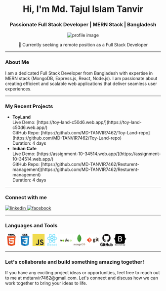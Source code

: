 <div align="center">
  <h1>Hi, I'm Md. Tajul Islam Tanvir</h1>
  <h3>Passionate Full Stack Developer | MERN Stack | Bangladesh</h3>
</div>

<p align="center">
  <img src="https://your-image-url.com" alt="profile image" width="300" height="300">
</p>

<p align="center">🔭 Currently seeking a remote position as a Full Stack Developer</p>

---

<h3>About Me</h3>
<p>
  I am a dedicated Full Stack Developer from Bangladesh with expertise in MERN stack (MongoDB, Express.js, React, Node.js). I am passionate about creating efficient and scalable web applications that deliver seamless user experiences.
</p>

---

<h3>My Recent Projects</h3>
<ul>
  <li>
    <strong>ToyLand</strong><br>
    Live Demo: [https://toy-land-c50d6.web.app/](https://toy-land-c50d6.web.app/)<br>
    GitHub Repo: [https://github.com/MD-TANVIR7462/Toy-Land-repo](https://github.com/MD-TANVIR7462/Toy-Land-repo)<br>
    Duration: 4 days
  </li>
  <li>
    <strong>Indian Cafe</strong><br>
    Live Demo: [https://assignment-10-34514.web.app/](https://assignment-10-34514.web.app/)<br>
    GitHub Repo: [https://github.com/MD-TANVIR7462/Resturent-management](https://github.com/MD-TANVIR7462/Resturent-management)<br>
    Duration: 4 days
  </li>
</ul>

---

<h3>Connect with me</h3>
<p>
  <a href="https://www.linkedin.com/in/md-tajul-islam-tanvir-531682278/" target="_blank" rel="noopener noreferrer">
    <img src="https://raw.githubusercontent.com/rahuldkjain/github-profile-readme-generator/master/src/images/icons/Social/linked-in-alt.svg" alt="linkedin" height="30" width="40" />
  </a>
  <a href="https://www.facebook.com/md.taijul.986/" target="_blank" rel="noopener noreferrer">
    <img src="https://raw.githubusercontent.com/rahuldkjain/github-profile-readme-generator/master/src/images/icons/Social/facebook.svg" alt="facebook" height="30" width="40" />
  </a>
</p>

---

<h3>Languages and Tools</h3>
<p>
  <img src="https://raw.githubusercontent.com/devicons/devicon/master/icons/html5/html5-original-wordmark.svg" alt="html5" width="40" height="40" />
  <img src="https://raw.githubusercontent.com/devicons/devicon/master/icons/css3/css3-original-wordmark.svg" alt="css3" width="40" height="40" />
  <img src="https://raw.githubusercontent.com/devicons/devicon/master/icons/javascript/javascript-original.svg" alt="javascript" width="40" height="40" />
  <img src="https://raw.githubusercontent.com/devicons/devicon/master/icons/react/react-original-wordmark.svg" alt="react" width="40" height="40" />
  <img src="https://raw.githubusercontent.com/devicons/devicon/master/icons/nodejs/nodejs-original-wordmark.svg" alt="nodejs" width="40" height="40" />
  <img src="https://raw.githubusercontent.com/devicons/devicon/master/icons/mongodb/mongodb-original-wordmark.svg" alt="mongodb" width="40" height="40" />
  <img src="https://raw.githubusercontent.com/devicons/devicon/master/icons/git/git-original-wordmark.svg" alt="git" width="40" height="40" />
  <img src="https://raw.githubusercontent.com/devicons/devicon/master/icons/github/github-original-wordmark.svg" alt="github" width="40" height="40" />
  <img src="https://raw.githubusercontent.com/devicons/devicon/master/icons/bootstrap/bootstrap-plain-wordmark.svg" alt="bootstrap" width="40" height="40" />
</p>

---

<h3>Let's collaborate and build something amazing together!</h3>
<p>
  If you have any exciting project ideas or opportunities, feel free to reach out to me at mdtanvir7462@gmail.com. Let's connect and discuss how we can work together to bring your ideas to life.
</p>

